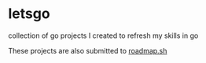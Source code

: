 # letsgo
collection of go projects I created to refresh my skills in go

These projects are also submitted to <a href="https://roadmap.sh/projects/task-tracker">roadmap.sh</a>
